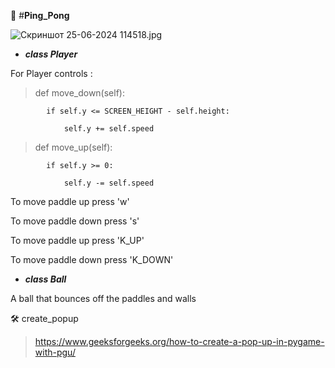 :ping_pong: #**Ping_Pong**


![Скриншот 25-06-2024 114518.jpg](..%2F..%2F..%2FOneDrive%2F%D0%E0%E1%EE%F7%E8%E9%20%F1%F2%EE%EB%2F%D1%EA%F0%E8%ED%F8%EE%F2%2025-06-2024%20114518.jpg)

+ ***class Player***

For Player controls :
>    def move_down(self):
> 
            if self.y <= SCREEN_HEIGHT - self.height:

                self.y += self.speed

>  def move_up(self):
> 
            if self.y >= 0:

                self.y -= self.speed


 To move paddle up press 'w'

 To move paddle down press 's'

 To move paddle up press 'K_UP'

 To move paddle down press 'K_DOWN'

 

+ ***class Ball***

A ball that bounces off the paddles and walls 

:hammer_and_wrench: create_popup
  >https://www.geeksforgeeks.org/how-to-create-a-pop-up-in-pygame-with-pgu/

 



